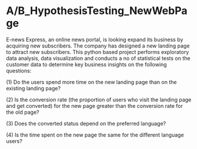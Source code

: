# A/B_HypothesisTesting_NewWebPage

E-news Express, an online news portal, is looking expand its business by acquiring new subscribers. The company has designed a new landing page to attract new subscribers. This python based project performs exploratory data analysis, data visualization and conducts a no of statistical tests on the customer data to determine key business insights on the following questions:

(1) Do the users spend more time on the new landing page than on the existing landing page?

(2) Is the conversion rate (the proportion of users who visit the landing page and get converted) for the new page greater than the conversion rate for the old page?

(3) Does the converted status depend on the preferred language?

(4) Is the time spent on the new page the same for the different language users?
